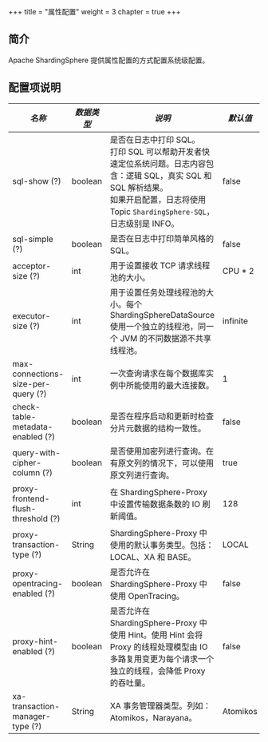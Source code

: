 +++
title = "属性配置"
weight = 3
chapter = true
+++

## 简介

Apache ShardingSphere 提供属性配置的方式配置系统级配置。

## 配置项说明

| *名称*                             | *数据类型*   | *说明*                                                                                                                                                                                  | *默认值*  |
| ---------------------------------- | ----------- | -------------------------------------------------------------------------------------------------------------------------------------------------------------------------------------- | -------- |
| sql-show (?)                       | boolean     | 是否在日志中打印 SQL。 <br /> 打印 SQL 可以帮助开发者快速定位系统问题。日志内容包含：逻辑 SQL，真实 SQL 和 SQL 解析结果。<br /> 如果开启配置，日志将使用 Topic `ShardingSphere-SQL`，日志级别是 INFO。 | false    |
| sql-simple (?)                     | boolean     | 是否在日志中打印简单风格的 SQL。                                                                                                                                                           | false    |
| acceptor-size (?)                  | int         | 用于设置接收 TCP 请求线程池的大小。                                                                                                                                                        | CPU * 2  |
| executor-size (?)                  | int         | 用于设置任务处理线程池的大小。每个 ShardingSphereDataSource 使用一个独立的线程池，同一个 JVM 的不同数据源不共享线程池。                                                                           | infinite |
| max-connections-size-per-query (?) | int         | 一次查询请求在每个数据库实例中所能使用的最大连接数。                                                                                                                                          | 1        |
| check-table-metadata-enabled (?)   | boolean     | 是否在程序启动和更新时检查分片元数据的结构一致性。                                                                                                                                            | false    |
| query-with-cipher-column (?)       | boolean     | 是否使用加密列进行查询。在有原文列的情况下，可以使用原文列进行查询。                                                                                                                            | true     |
| proxy-frontend-flush-threshold (?) | int         | 在 ShardingSphere-Proxy 中设置传输数据条数的 IO 刷新阈值。                                                                                                                                  | 128      |
| proxy-transaction-type (?)         | String      | ShardingSphere-Proxy 中使用的默认事务类型。包括：LOCAL、XA 和 BASE。                                                                                                                         | LOCAL    |
| proxy-opentracing-enabled (?)      | boolean     | 是否允许在 ShardingSphere-Proxy 中使用 OpenTracing。                                                                                                                                       | false    |
| proxy-hint-enabled (?)             | boolean     | 是否允许在 ShardingSphere-Proxy 中使用 Hint。使用 Hint 会将 Proxy 的线程处理模型由 IO 多路复用变更为每个请求一个独立的线程，会降低 Proxy 的吞吐量。                                                 | false    |
| xa-transaction-manager-type (?)    | String      | XA 事务管理器类型。列如：Atomikos，Narayana。                                                                                                                                                | Atomikos  |
